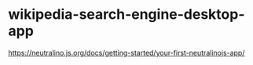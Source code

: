 # wikipedia-search-engine-desktop-app
https://neutralino.js.org/docs/getting-started/your-first-neutralinojs-app/